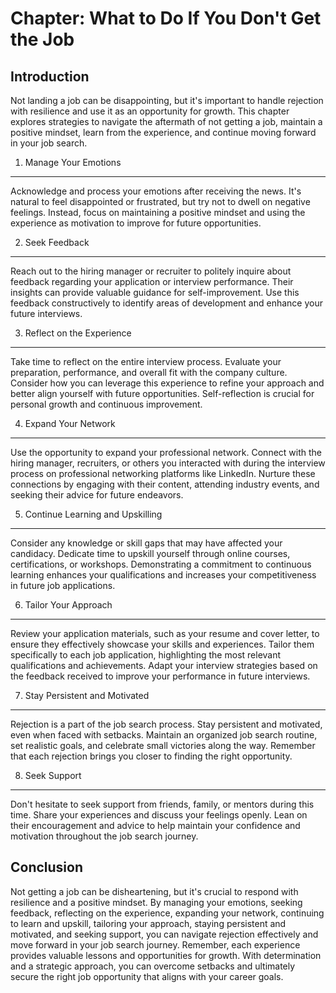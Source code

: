 Chapter: What to Do If You Don't Get the Job
============================================

Introduction
------------

Not landing a job can be disappointing, but it's important to handle rejection with resilience and use it as an opportunity for growth. This chapter explores strategies to navigate the aftermath of not getting a job, maintain a positive mindset, learn from the experience, and continue moving forward in your job search.

1. Manage Your Emotions
-----------------------

Acknowledge and process your emotions after receiving the news. It's natural to feel disappointed or frustrated, but try not to dwell on negative feelings. Instead, focus on maintaining a positive mindset and using the experience as motivation to improve for future opportunities.

2. Seek Feedback
----------------

Reach out to the hiring manager or recruiter to politely inquire about feedback regarding your application or interview performance. Their insights can provide valuable guidance for self-improvement. Use this feedback constructively to identify areas of development and enhance your future interviews.

3. Reflect on the Experience
----------------------------

Take time to reflect on the entire interview process. Evaluate your preparation, performance, and overall fit with the company culture. Consider how you can leverage this experience to refine your approach and better align yourself with future opportunities. Self-reflection is crucial for personal growth and continuous improvement.

4. Expand Your Network
----------------------

Use the opportunity to expand your professional network. Connect with the hiring manager, recruiters, or others you interacted with during the interview process on professional networking platforms like LinkedIn. Nurture these connections by engaging with their content, attending industry events, and seeking their advice for future endeavors.

5. Continue Learning and Upskilling
-----------------------------------

Consider any knowledge or skill gaps that may have affected your candidacy. Dedicate time to upskill yourself through online courses, certifications, or workshops. Demonstrating a commitment to continuous learning enhances your qualifications and increases your competitiveness in future job applications.

6. Tailor Your Approach
-----------------------

Review your application materials, such as your resume and cover letter, to ensure they effectively showcase your skills and experiences. Tailor them specifically to each job application, highlighting the most relevant qualifications and achievements. Adapt your interview strategies based on the feedback received to improve your performance in future interviews.

7. Stay Persistent and Motivated
--------------------------------

Rejection is a part of the job search process. Stay persistent and motivated, even when faced with setbacks. Maintain an organized job search routine, set realistic goals, and celebrate small victories along the way. Remember that each rejection brings you closer to finding the right opportunity.

8. Seek Support
---------------

Don't hesitate to seek support from friends, family, or mentors during this time. Share your experiences and discuss your feelings openly. Lean on their encouragement and advice to help maintain your confidence and motivation throughout the job search journey.

Conclusion
----------

Not getting a job can be disheartening, but it's crucial to respond with resilience and a positive mindset. By managing your emotions, seeking feedback, reflecting on the experience, expanding your network, continuing to learn and upskill, tailoring your approach, staying persistent and motivated, and seeking support, you can navigate rejection effectively and move forward in your job search journey. Remember, each experience provides valuable lessons and opportunities for growth. With determination and a strategic approach, you can overcome setbacks and ultimately secure the right job opportunity that aligns with your career goals.
